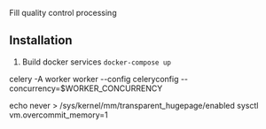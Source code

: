 Fill quality control processing

## Installation
1. Build docker services `docker-compose up`



celery -A worker worker --config celeryconfig --concurrency=$WORKER_CONCURRENCY


echo never > /sys/kernel/mm/transparent_hugepage/enabled
sysctl vm.overcommit_memory=1
